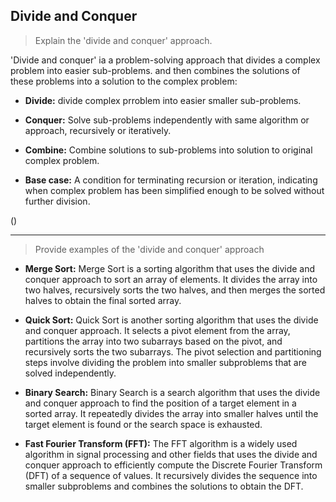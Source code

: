 ## Divide and Conquer 

> Explain the 'divide and conquer' approach.

'Divide and conquer' ia a problem-solving approach that divides a complex problem into easier sub-problems.
and then combines the solutions of these problems into a solution to the complex problem: 

- **Divide:** divide complex prroblem into easier smaller sub-problems. 

- **Conquer:** Solve sub-problems independently with same algorithm or approach, recursively or iteratively. 

- **Combine:** Combine solutions to sub-problems into solution to original complex problem. 

- **Base case:** A condition for terminating recursion or iteration, indicating when complex problem 
has been simplified enough to be solved without further division.

()

---
> Provide examples of the 'divide and conquer' approach

- **Merge Sort:** Merge Sort is a sorting algorithm that uses the divide and conquer approach to sort an array of elements. It divides the array into two halves, recursively sorts the two halves, and then merges the sorted halves to obtain the final sorted array.

- **Quick Sort:** Quick Sort is another sorting algorithm that uses the divide and conquer approach. It selects a pivot element from the array, partitions the array into two subarrays based on the pivot, and recursively sorts the two subarrays. The pivot selection and partitioning steps involve dividing the problem into smaller subproblems that are solved independently.

- **Binary Search:** Binary Search is a search algorithm that uses the divide and conquer approach to find the position of a target element in a sorted array. It repeatedly divides the array into smaller halves until the target element is found or the search space is exhausted.

- **Fast Fourier Transform (FFT):** The FFT algorithm is a widely used algorithm in signal processing and other fields that uses the divide and conquer approach to efficiently compute the Discrete Fourier Transform (DFT) of a sequence of values. It recursively divides the sequence into smaller subproblems and combines the solutions to obtain the DFT.




